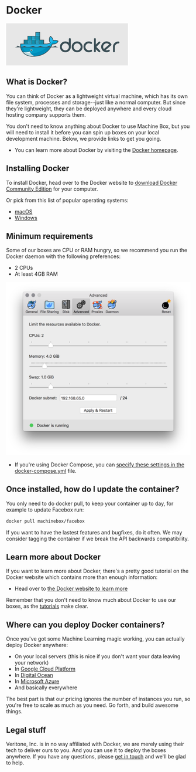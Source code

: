 # Docker

![Docker logo](../dockerlogo.png)

## What is Docker?

You can think of Docker as a lightweight virtual machine, which has its own file system, processes
and storage--just like a normal computer. But since they're lightweight, they can be deployed anywhere
and every cloud hosting company supports them.

You don't need to know anything about Docker to use Machine Box, but you will need to install it
before you can spin up boxes on your local development machine. Below, we provide links to get you
going.

* You can learn more about Docker by visiting the [Docker homepage](https://machinebox.io/out/docker/homepage).

## Installing Docker

To install Docker, head over to the Docker website to [download Docker Community Edition](https://machinebox.io/out/docker/install)
for your computer.

Or pick from this list of popular operating systems:

* [macOS](https://machinebox.io/out/docker/download/mac)
* [Windows](https://machinebox.io/out/docker/download/windows)

## Minimum requirements

Some of our boxes are CPU or RAM hungry, so we recommend you run the Docker daemon with the following preferences:

* 2 CPUs
* At least 4GB RAM

![Docker preferences example](docker-preferences-example.png)

* If you're using Docker Compose, you can [specify these settings in the docker-compose.yml](https://docs.docker.com/compose/compose-file/#resources) file.

## Once installed, how do I update the container?

You only need to do docker pull, to keep your container up to day, for example to update Facebox run:

```bash
docker pull machinebox/facebox
```

If you want to have the lastest features and bugfixes, do it often. We may consider tagging the container if we break the API backwards compatibility.

## Learn more about Docker

If you want to learn more about Docker, there's a pretty good tutorial on the Docker
website which contains more than enough information:

* Head over to [the Docker website to learn more](https://machinebox.io/out/docker/learn)

Remember that you don't need to know much about Docker to use our boxes, as the [tutorials](docs/tagbox/recognizing-images) make clear.

## Where can you deploy Docker containers?

Once you've got some Machine Learning magic working, you can actually deploy Docker
anywhere:

* On your local servers (this is nice if you don't want your data leaving your network)
* In [Google Cloud Platform](https://machinebox.io/out/docker/deploy/google)
* In [Digital Ocean](https://machinebox.io/out/docker/deploy/digitalocean)
* In [Microsoft Azure](https://machinebox.io/out/docker/deploy/azure)
* And basically everywhere

The best part is that our pricing ignores the number of instances you run, so you're free to
scale as much as you need. Go forth, and build awesome things.

## Legal stuff

Veritone, Inc. is in no way affiliated with Docker, we are merely using their tech to deliver
ours to you. And you can use it to deploy the boxes anywhere. If you have any questions, please [get in touch](/contact) and we'll be glad to help.
